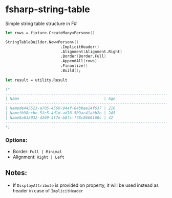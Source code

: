 # fsharp-string-table
Simple string table structure in F#

```fsharp
let rows = fixture.CreateMany<Person>()

StringTableBuilder.New<Person>()
                        .ImplicitHeader()
                        .Alignment(Alignment.Right)
                        .Border(Border.Full)
                        .AppendAll(rows)
                        .Finanlize()
                        .Build();
    
let result = utility.Result

(*
---------------------------------------------------------------------------------------
| Name                                     | Age                                      |
---------------------------------------------------------------------------------------
| Namede445523-a705-4560-94af-84bbee14f637 | 216                                      |
| Namefb98ccbe-5fc5-4d1d-ad18-509ac41abb2e | 245                                      |
| Name8a635032-d269-4f7e-b8fc-f78c8668168c | 42                                       |
---------------------------------------------------------------------------------------
*)
 ```
 
 ### Options:
 - Border: `Full | Minimal`
 - Alignment: `Right | Left`
 
 ## Notes:
 - If `DisplayAttribute` is provided on property, it will be used instead as header in case of `ImplicitHeader`
